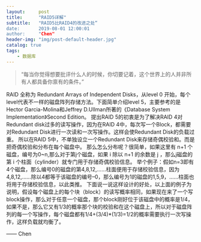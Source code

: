 ```yaml
---
layout:     post
title:      "RAID5详解"
subtitle:   "RAID5比RAID4的改进之处“
date:       2019-08-01 12:00:01
author:     "Chen"
header-img: "img/post-default-header.jpg"
catalog: true
tags:
    - 数据库
---
```


> “每当你觉得想要批评什么人的时候，你切要记着，这个世界上的人并非所有人都具备你禀有的条件。”


<p id = "build"></p>
RAID 全称为 Redundant Arrays of Independent Disks，从level 0 开始，每个level代表不一样的磁盘阵列存储方法。下面简单介绍level 5，主要参考的是Hector Garcia-Molina和Jeffrey D.Ullman所著的《Database System Implementation》Second Edition。
提出RAID 5的初衷是为了解决RAID 4对Redundant disk过多的读写操作，因为在RAID 4中，每次写一个Block，都需要对Redundant Disk进行一次读和一次写操作。这样会使Redundant Disk的负载过重。
所以在RAID 5中，不单独设立一个Redundant Disk来存储奇偶校验和。而是把奇偶校验和分布在每个磁盘中。
那么怎么分布呢？很简单，如果这里有 n+1 个磁盘，编号为0~n,那么对于第j个磁盘，如果 i 除以 n+1 的余数是 j ，那么j磁盘的第 i 个柱面（cylinder）就专门用于存储奇偶校验信息。
举个例子：假如n=3即有4个磁盘，那么编号0的磁盘的第4,8,12,……柱面便用于存储校验信息，因为4,8,12,……除以4都等于该磁盘的编号–0，那么编号为1的磁盘的1,5,9，……柱面也将用于存储校验信息，以此类推。
下面说一说这样设计的好处，以上面的例子为说明，假设每个磁盘上的每个块（block）的读写概率相同，如果现在来了一个写block操作，那么对于任意一个磁盘，那个block刚好位于该磁盘中的概率是1/4，如果不是，那么它又有1/3的概率那个块的校验和在这个磁盘上，所以对于磁盘阵列的每一个写操作，每个磁盘都有1/4+(3/4)*(1/3)=1/2的概率需要执行一次写操作，这样负载就均衡了。



—— Chen


